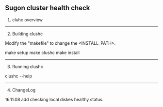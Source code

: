 
Sugon cluster health check
--------------------------------
1. cluhc overview


--------------------------------
2. Building clushc

Modify the "makefile" to change the <INSTALL_PATH>.

make setup
make clushc
make install

--------------------------------
3. Running clushc

clushc --help


--------------------------------
4. ChangeLog

16.11.08  add checking local diskes healthy status.
